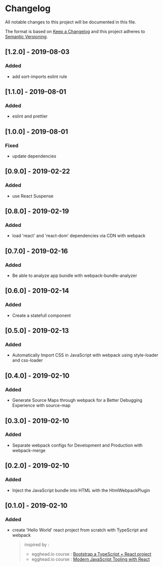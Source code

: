 # Changelog

All notable changes to this project will be documented in this file.

The format is based on [Keep a Changelog](http://keepachangelog.com/en/1.0.0/)
and this project adheres to [Semantic Versioning](http://semver.org/spec/v2.0.0.html).

## [1.2.0] - 2019-08-03

### Added

- add sort-imports eslint rule

## [1.1.0] - 2019-08-01

### Added

- eslint and prettier

## [1.0.0] - 2019-08-01

### Fixed

- update dependencies

## [0.9.0] - 2019-02-22

### Added

- use React Suspense

## [0.8.0] - 2019-02-19

### Added

- load 'react' and 'react-dom' dependencies via CDN with webpack

## [0.7.0] - 2019-02-16

### Added

- Be able to analyze app bundle with webpack-bundle-analyzer

## [0.6.0] - 2019-02-14

### Added

- Create a statefull component

## [0.5.0] - 2019-02-13

### Added

- Automatically Import CSS in JavaScript with webpack using style-loader and css-loader

## [0.4.0] - 2019-02-10

### Added

- Generate Source Maps through webpack for a Better Debugging Experience with source-map

## [0.3.0] - 2019-02-10

### Added

- Separate webpack configs for Development and Production with webpack-merge

## [0.2.0] - 2019-02-10

### Added

- Inject the JavaScript bundle into HTML with the HtmlWebpackPlugin

## [0.1.0] - 2019-02-10

### Added

- create 'Hello World' react project from scratch with TypeScript and webpack
  > inspired by :
  >
  > - egghead.io course : [Bootstrap a TypeScript + React project](https://egghead.io/lessons/egghead-bootstrap-a-typescript-react-project)
  > - egghead.io course : [Modern JavaScript Tooling with React](https://egghead.io/courses/modern-javascript-tooling-with-react)
